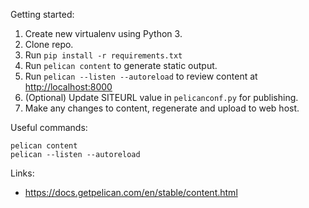 Getting started:

1. Create new virtualenv using Python 3.
1. Clone repo.
1. Run `pip install -r requirements.txt`
1. Run `pelican content` to generate static output.
1. Run `pelican --listen --autoreload` to review content at <http://localhost:8000>
1. (Optional) Update SITEURL value in `pelicanconf.py` for publishing.
1. Make any changes to content, regenerate and upload to web host.

Useful commands:

    pelican content
    pelican --listen --autoreload

Links:

- https://docs.getpelican.com/en/stable/content.html
